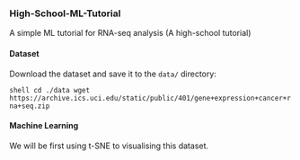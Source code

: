 ### High-School-ML-Tutorial
A simple ML tutorial for RNA-seq analysis (A high-school tutorial)

#### Dataset

Download the dataset and save it to the `data/` directory:

`shell
cd ./data
wget https://archive.ics.uci.edu/static/public/401/gene+expression+cancer+rna+seq.zip
`

#### Machine Learning

We will be first using t-SNE to visualising this dataset.


